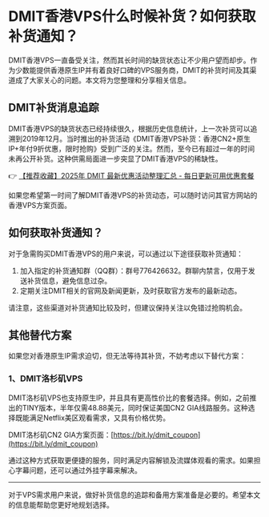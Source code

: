 # DMIT香港VPS什么时候补货？如何获取补货通知？

DMIT香港VPS一直备受关注，然而其长时间的缺货状态让不少用户望而却步。作为少数能提供香港原生IP并有着良好口碑的VPS服务商，DMIT的补货时间及其渠道成了大家关心的问题。本文将为您整理和分享相关信息。

## DMIT补货消息追踪

DMIT香港VPS的缺货状态已经持续很久，根据历史信息统计，上一次补货可以追溯到2019年12月。当时推出的补货活动《DMIT香港VPS补货：香港CN2+原生IP+年付9折优惠，限时抢购》受到广泛的关注。然而，至今已有超过一年的时间未再公开补货。这种供需局面进一步突显了DMIT香港VPS的稀缺性。

👉 [【推荐收藏】2025年 DMIT 最新优惠活动整理汇总 - 每日更新可用优惠套餐](https://bit.ly/dmit_coupon)

如果您希望第一时间了解DMIT香港VPS的补货动态，可以随时访问其官方网站的香港VPS方案页面。

## 如何获取补货通知？

对于急需购买DMIT香港VPS的用户来说，可以通过以下途径获取补货通知：

1. 加入指定的补货通知群（QQ群）：群号776426632。群聊内禁言，仅用于发送补货信息，避免信息过杂。
2. 定期关注DMIT相关的官网及新闻更新，及时获取官方发布的最新动态。

请注意，这些渠道对补货通知比较及时，但建议保持关注以免错过抢购机会。

## 其他替代方案

如果您对香港原生IP需求迫切，但无法等待其补货，不妨考虑以下替代方案：

### 1、DMIT洛杉矶VPS

DMIT洛杉矶VPS也支持原生IP，并且具有更高性价比的套餐选择。例如，之前推出的TINY版本，半年仅需48.88美元，同时保证美国CN2 GIA线路服务。这种选择既能满足Netflix美区观看需求，又具有价格优势。

DMIT洛杉矶CN2 GIA方案页面：[https://bit.ly/dmit_coupon](https://bit.ly/dmit_coupon)

通过这种方式获取更便捷的服务，同时满足内容解锁及流媒体观看的需求。如果担心字幕问题，还可以通过外挂字幕来解决。

---

对于VPS需求用户来说，做好补货信息的追踪和备用方案准备是必要的。希望本文的信息能帮助您更好地规划选择。